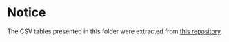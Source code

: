 # Notice

The CSV tables presented in this folder were extracted from [this repository](https://github.com/rionbr/DDIBlumenau/blob/master/csv).